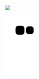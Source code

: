<div>
  <a href="https://github.com/LamSecurity">
  <img height="180em" src="https://github-readme-stats.vercel.app/api?username=Lamsecurity&show_icons=true&theme=dark&include_all_commits=true&count_private=true"/>
</div>

   ![Snake animation](https://github.com/rafaballerini/rafaballerini/blob/output/github-contribution-grid-snake.svg)


  
